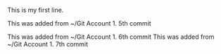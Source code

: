 This is my first line. 

This was added from ~/Git Account 1. 5th commit

This was added from ~/Git Account 1. 6th commit
This was added from ~/Git Account 1. 7th commit


